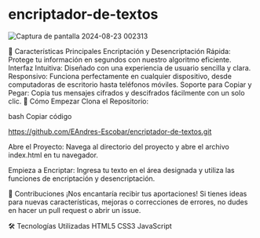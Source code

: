 # encriptador-de-textos

![Captura de pantalla 2024-08-23 002313](https://github.com/user-attachments/assets/684df82b-4280-4e62-8d75-1aab35028404)

🌟 Características Principales
Encriptación y Desencriptación Rápida: Protege tu información en segundos con nuestro algoritmo eficiente.
Interfaz Intuitiva: Diseñado con una experiencia de usuario sencilla y clara.
Responsivo: Funciona perfectamente en cualquier dispositivo, desde computadoras de escritorio hasta teléfonos móviles.
Soporte para Copiar y Pegar: Copia tus mensajes cifrados y descifrados fácilmente con un solo clic.
🚀 Cómo Empezar
Clona el Repositorio:

bash
Copiar código

https://github.com/EAndres-Escobar/encriptador-de-textos.git

Abre el Proyecto: Navega al directorio del proyecto y abre el archivo index.html en tu navegador.

Empieza a Encriptar: Ingresa tu texto en el área designada y utiliza las funciones de encriptación y desencriptación.

📜 Contribuciones
¡Nos encantaría recibir tus aportaciones! Si tienes ideas para nuevas características, mejoras o correcciones de errores, no dudes en hacer un pull request o abrir un issue.

🛠 Tecnologías Utilizadas
HTML5
CSS3
JavaScript
